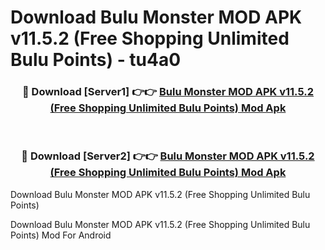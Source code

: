 # Download Bulu Monster MOD APK v11.5.2 (Free Shopping Unlimited Bulu Points) - tu4a0


<div align="center">
<h3>🔴 Download [Server1] 👉👉 <a href="https://apk-comot.site?title=Bulu_Monster_MOD_APK_v11.5.2_(Free_Shopping_Unlimited_Bulu_Points)">Bulu Monster MOD APK v11.5.2 (Free Shopping Unlimited Bulu Points) Mod Apk</a></h3><br>
<h3>🔴 Download [Server2] 👉👉 <a href="https://apk-comot.site?title=Bulu_Monster_MOD_APK_v11.5.2_(Free_Shopping_Unlimited_Bulu_Points)">Bulu Monster MOD APK v11.5.2 (Free Shopping Unlimited Bulu Points) Mod Apk</a></h3>
</div>



Download Bulu Monster MOD APK v11.5.2 (Free Shopping Unlimited Bulu Points) 

Download Bulu Monster MOD APK v11.5.2 (Free Shopping Unlimited Bulu Points) Mod For Android